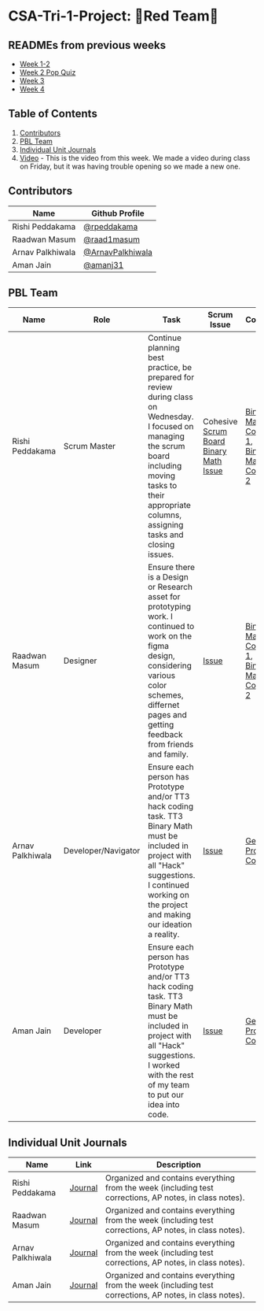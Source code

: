 # CSA-Tri-1-Project: 🔴Red Team🔴

## READMEs from previous weeks

- [Week 1-2](https://github.com/raad1masum/AP-CSA-Tri-1-Project/blob/main/PastREADMES/Week1-2.md)
- [Week 2 Pop Quiz](https://github.com/raad1masum/AP-CSA-Tri-1-Project/blob/main/PastREADMES/PopQuiz.md)
- [Week 3](https://github.com/raad1masum/AP-CSA-Tri-1-Project/blob/main/PastREADMES/Week3.md)
- [Week 4](https://github.com/raad1masum/AP-CSA-Tri-1-Project/blob/main/PastREADMES/Week4.md)

## Table of Contents

1. [Contributors](https://github.com/raad1masum/AP-CSA-Tri-1-Project#contributors)
2. [PBL Team](https://github.com/raad1masum/AP-CSA-Tri-1-Project#pbl-team)
3. [Individual Unit Journals](https://github.com/raad1masum/AP-CSA-Tri-1-Project#individual-unit-journals)
4. [Video](https://www.loom.com/share/4f7abbda4f344b2ba69fad4586034dbf) - This is the video from this week. We made a video during class on Friday, but it was having trouble opening so we made a new one.

## Contributors

| Name             | Github Profile                                         |
| ---------------- | ------------------------------------------------------ |
| Rishi Peddakama  | [@rpeddakama](https://github.com/rpeddakama)           |
| Raadwan Masum    | [@raad1masum](https://github.com/raad1masum)           |
| Arnav Palkhiwala | [@ArnavPalkhiwala](https://github.com/ArnavPalkhiwala) |
| Aman Jain        | [@amanj31](https://github.com/amanj31)                 |

## PBL Team

| Name             | Role                | Task                                                                                                                                                                                                              | Scrum Issue                                                                                                                                                             | Commit                                                                                                                                                                                                                                                 |
| ---------------- | ------------------- | ----------------------------------------------------------------------------------------------------------------------------------------------------------------------------------------------------------------- | ----------------------------------------------------------------------------------------------------------------------------------------------------------------------- | ------------------------------------------------------------------------------------------------------------------------------------------------------------------------------------------------------------------------------------------------------ |
| Rishi Peddakama  | Scrum Master        | Continue planning best practice, be prepared for review during class on Wednesday. I focused on managing the scrum board including moving tasks to their appropriate columns, assigning tasks and closing issues. | Cohesive [Scrum Board](https://github.com/raad1masum/AP-CSA-Tri-1-Project/projects/1) [Binary Math Issue](https://github.com/raad1masum/AP-CSA-Tri-1-Project/issues/20) | [Binary Math Commit 1](https://github.com/raad1masum/AP-CSA-Tri-1-Project/commit/97d6498323f1d7aabc927f839f37ea6229584751), [Binary Math Commit 2](https://github.com/raad1masum/AP-CSA-Tri-1-Project/commit/199f36a86817f70143631f085fa10eb41d6d3ede) |
| Raadwan Masum    | Designer            | Ensure there is a Design or Research asset for prototyping work. I continued to work on the figma design, considering various color schemes, differnet pages and getting feedback from friends and family.        | [Issue](https://github.com/raad1masum/AP-CSA-Tri-1-Project/issues/2)                                                                                                    | [Binary Math Commit 1](https://github.com/raad1masum/AP-CSA-Tri-1-Project/commit/90ace7b9c5a22114832f5db2df18a6478e784b01), [Binary Math Commit 2](https://github.com/raad1masum/AP-CSA-Tri-1-Project/commit/ef52d917a066e810dc46ec5532df5cf2876c1452) |
| Arnav Palkhiwala | Developer/Navigator | Ensure each person has Prototype and/or TT3 hack coding task. TT3 Binary Math must be included in project with all "Hack" suggestions. I continued working on the project and making our ideation a reality.      | [Issue](https://github.com/raad1masum/AP-CSA-Tri-1-Project/issues/19)                                                                                                   | [General Project Commit](https://github.com/raad1masum/AP-CSA-Tri-1-Project/commit/f4d562b646737ff5694fb1efd554fcb61c6ff2a1)                                                                                                                           |
| Aman Jain        | Developer           | Ensure each person has Prototype and/or TT3 hack coding task. TT3 Binary Math must be included in project with all "Hack" suggestions. I worked with the rest of my team to put our idea into code.               | [Issue](https://github.com/raad1masum/AP-CSA-Tri-1-Project/issues/6)                                                                                                    | [General Project Commit](https://github.com/raad1masum/AP-CSA-Tri-1-Project/commit/f4d562b646737ff5694fb1efd554fcb61c6ff2a1)                                                                                                                           |

## Individual Unit Journals

| Name             | Link                                                                                                        | Description                                                                                             |
| ---------------- | ----------------------------------------------------------------------------------------------------------- | ------------------------------------------------------------------------------------------------------- |
| Rishi Peddakama  | [Journal](https://docs.google.com/document/d/1vxzWnE3vU9BzimUlZjcTz79fNOBTLcT7G4B1LLMhNEw/edit?usp=sharing) | Organized and contains everything from the week (including test corrections, AP notes, in class notes). |
| Raadwan Masum    | [Journal](https://docs.google.com/document/d/1XdgObYAPpPuwJi6Kvq3mPO6OQn05WOdcwZ73aTua7e8/edit?usp=sharing) | Organized and contains everything from the week (including test corrections, AP notes, in class notes). |
| Arnav Palkhiwala | [Journal](https://docs.google.com/document/d/14JUKWkG_LahbXd0Sn64hrhkVfYiie1kDjvrUdF9fts8/edit)             | Organized and contains everything from the week (including test corrections, AP notes, in class notes). |
| Aman Jain        | [Journal](https://docs.google.com/document/d/1DZxo0UIKQWJ7KLox5hkE96J63tFqWoBb3ydF6jgcSg0/edit?usp=sharing) | Organized and contains everything from the week (including test corrections, AP notes, in class notes). |
